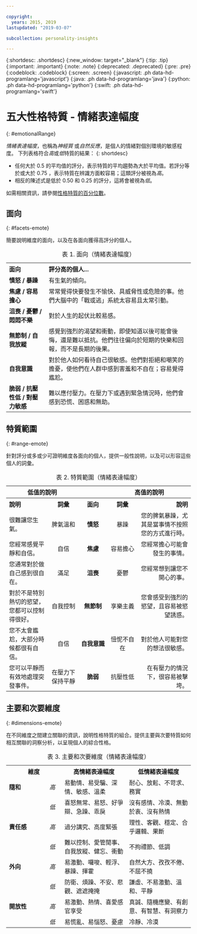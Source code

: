 ```yaml
---

copyright:
  years: 2015, 2019
lastupdated: "2019-03-07"

subcollection: personality-insights

---
```


{:shortdesc: .shortdesc}
{:new_window: target="_blank"}
{:tip: .tip}
{:important: .important}
{:note: .note}
{:deprecated: .deprecated}
{:pre: .pre}
{:codeblock: .codeblock}
{:screen: .screen}
{:javascript: .ph data-hd-programlang='javascript'}
{:java: .ph data-hd-programlang='java'}
{:python: .ph data-hd-programlang='python'}
{:swift: .ph data-hd-programlang='swift'}

# 五大性格特質 - 情緒表達幅度
{: #emotionalRange}

*情緒表達幅度*，也稱為*神經質* 或*自然反應*，是個人的情緒對個別環境的敏感程度。
下列表格符合*高*或*低*特質的結果：
{: shortdesc}

-   任何大於 0.5 的平均值的評分，表示特質的平均趨勢為大於平均值。若評分等於或大於 0.75 ，表示特質在辨識方面較容易；這類評分被視為*高*。
-   相反的陳述式是低於 0.50 和 0.25 的評分，這將會被視為*低*。

如需相關資訊，請參閱[性格特質的百分位數](/docs/services/personality-insights?topic=personality-insights-numeric#percentiles)。

## 面向
{: #facets-emote}

簡要說明維度的面向，以及在各面向獲得高評分的個人。

<table>
  <caption>表 1. 面向（情緒表達幅度）</caption>
  <tr>
    <th style="text-align:left">面向</th>
    <th style="text-align:left">評分高的個人...</th>
  </tr>
  <tr>
    <td><strong>憤怒 / 暴躁</strong></td>
    <td>有生氣的傾向。</td>
  </tr>
  <tr>
    <td><strong>焦慮 / 容易擔心</strong></td>
    <td>常常覺得快要發生不愉快、具威脅性或危險的事。他們大腦中的「戰或逃」系統太容易且太常引動。</td>
  </tr>
  <tr>
    <td><strong>沮喪 / 憂鬱 / 悶悶不樂</strong></td>
    <td>對於人生的起伏比較易感。</td>
  </tr>
  <tr>
    <td><strong>無節制 / 自我放縱</strong></td>
    <td>感覺到強烈的渴望和衝動，即使知道以後可能會後悔，還是難以抵抗。他們往往偏向於短期的快樂和回報，而不是長期的後果。</td>
  </tr>
  <tr>
    <td><strong>自我意識</strong></td>
    <td>對於他人如何看待自己很敏感。他們對拒絕和嘲笑的擔憂，使他們在人群中感到害羞和不自在；容易覺得尷尬。</td>
  </tr>
  <tr>
    <td><strong>脆弱  / 抗壓性低 / 對壓力敏感</strong></td>
    <td>難以應付壓力。在壓力下或遇到緊急情況時，他們會感到恐慌、困惑和無助。</td>
  </tr>
</table>

## 特質範圍
{: #range-emote}

針對評分或多或少可證明維度各面向的個人，提供一般性說明，以及可以形容這些個人的詞彙。

<table summary="針對每一列中間直欄所列出的面向，前兩個直欄會提供低面向評分的個人說明及詞彙，而最後兩個直欄會提供高面向評分的個人說明及詞彙。">
<caption>表 2. 特質範圍（情緒表達幅度）</caption>
  <tr>
    <th id="lowValue" colspan="2" style="text-align:center">
低值的說明</th>
    <th id="blank"></th>
    <th id="highValue" colspan="2" style="text-align:center">
高值的說明</th>
  </tr>
  <tr>
    <th id="lowDescription" headers="lowValue" style="text-align:left; width: 23%">
說明</th>
    <th id="lowTerm" headers="lowValue" style="text-align:center; width: 16%">
詞彙</th>
    <th id="facet" headers="blank" style="text-align:center; width: 16%">
面向</th>
    <th id="highTerm" headers="highValue" style="text-align:center; width: 16%">
詞彙</th>
    <th id="highDescription" headers="highValue" style="text-align:right">
說明</th>
  </tr>
  <tr>
    <td headers="lowValue lowDescription" style="text-align:left">
很難讓您生氣。</td>
    <td headers="lowValue lowTerm" style="text-align:center">
脾氣溫和</td>
    <td headers="blank facet" style="text-align:center">
      <strong>憤怒</strong>
    </td>
    <td headers="highValue highTerm" style="text-align:center">
暴躁</td>
    <td headers="highValue highDescription" style="text-align:right">
您的脾氣暴躁，尤其是當事情不按照您的方式進行時。</td>
  </tr>
  <tr>
    <td headers="lowValue lowDescription" style="text-align:left">
您經常感覺平靜和自信。</td>
    <td headers="lowValue lowTerm" style="text-align:center">
自信</td>
    <td headers="blank facet" style="text-align:center">
      <strong>焦慮</strong>
    </td>
    <td headers="highValue highTerm" style="text-align:center">
容易擔心</td>
    <td headers="highValue highDescription" style="text-align:right">
您經常擔心可能會發生的事情。</td>
  </tr>
  <tr>
    <td headers="lowValue lowDescription" style="text-align:left">
您通常對於做自己感到很自在。</td>
    <td headers="lowValue lowTerm" style="text-align:center">
滿足</td>
    <td headers="blank facet" style="text-align:center">
      <strong>沮喪</strong>
    </td>
    <td headers="highValue highTerm" style="text-align:center">
憂鬱</td>
    <td headers="highValue highDescription" style="text-align:right">
您經常想到讓您不開心的事。</td>
  </tr>
  <tr>
    <td headers="lowValue lowDescription" style="text-align:left">
對於不是特別熱切的慾望，您都可以控制得很好。</td>
    <td headers="lowValue lowTerm" style="text-align:center">
自我控制</td>
    <td headers="blank facet" style="text-align:center">
      <strong>無節制</strong>
    </td>
    <td headers="highValue highTerm" style="text-align:center">
享樂主義</td>
    <td headers="highValue highDescription" style="text-align:right">
您會感受到強烈的慾望，且容易被慾望誘惑。</td>
  </tr>
  <tr>
    <td headers="lowValue lowDescription" style="text-align:left">
您不太會尷尬，大部分時候都很有自信。</td>
    <td headers="lowValue lowTerm" style="text-align:center">
自信</td>
    <td headers="blank facet" style="text-align:center">
      <strong>自我意識</strong>
    </td>
    <td headers="highValue highTerm" style="text-align:center">
忸怩不自在</td>
    <td headers="highValue highDescription" style="text-align:right">
對於他人可能對您的想法很敏感。</td>
  </tr>
  <tr>
    <td headers="lowValue lowDescription" style="text-align:left">
您可以平靜而有效地處理突發事件。</td>
    <td headers="lowValue lowTerm" style="text-align:center">
在壓力下保持平靜</td>
    <td headers="blank facet" style="text-align:center">
      <strong>脆弱</strong>
    </td>
    <td headers="highValue highTerm" style="text-align:center">
抗壓性低</td>
    <td headers="highValue highDescription" style="text-align:right">
在有壓力的情況下，很容易被擊垮。</td>
  </tr>
</table>

## 主要和次要維度
{: #dimensions-emote}

在不同維度之間建立關聯的資訊，說明性格特質的組合。提供主要與次要特質如何相互關聯的洞察分析，以呈現個人的綜合性格。

<table>
  <caption>表 3. 主要和次要維度（情緒表達幅度）</caption>
  <tr>
    <th colspan="2" style="width:30%">維度</th>
    <th style="width:35%">高情緒表達幅度</th>
    <th style="width:35%">低情緒表達幅度</th>
  </tr>
  <tr>
    <td style="text-align:left"><strong>隨和</strong></td>
    <td style="text-align:center"><em>高</em></td>
    <td>易動情、易受騙、深情、敏感、溫柔</td>
    <td>耐心、放鬆、不苛求、務實</td>
  </tr>
  <tr>
    <td></td>
    <td style="text-align:center"><em>低</em></td>
    <td>喜怒無常、易怒、好爭辯、急躁、乖戾</td>
    <td>沒有感情、冷漠、無動於衷、沒有熱情</td>
  </tr>
  <tr>
    <td style="text-align:left"><strong>責任感</strong></td>
    <td style="text-align:center"><em>高</em></td>
    <td>過分講究、高度緊張</td>
    <td>理性、客觀、穩定、合乎邏輯、果斷</td>
  </tr>
  <tr>
    <td></td>
    <td style="text-align:center"><em>低</em></td>
    <td>難以控制、愛管閒事、自我放縱、健忘、衝動</td>
    <td>不拘禮節、低調</td>
  </tr>
  <tr>
    <td style="text-align:left"><strong>外向</strong></td>
    <td style="text-align:center"><em>高</em></td>
    <td>易激動、囉唆、輕浮、暴躁、揮霍</td>
    <td>自然大方、孜孜不倦、不屈不撓</td>
  </tr>
  <tr>
    <td></td>
    <td style="text-align:center"><em>低</em></td>
    <td>防衛、煩躁、不安、悲觀、遮遮掩掩</td>
    <td>謙虛、不易激動、溫和、平靜</td>
  </tr>
  <tr>
    <td style="text-align:left"><strong>開放性</strong></td>
    <td style="text-align:center"><em>高</em></td>
    <td>易激動、熱情、喜愛感官享受</td>
    <td>真誠、隨機應變、有創意、有智慧、有洞察力</td>
  </tr>
  <tr>
    <td></td>
    <td style="text-align:center"><em>低</em></td>
    <td>易慌亂、易惱怒、憂慮</td>
    <td>冷靜、冷漠</td>
  </tr>
</table>
